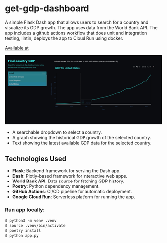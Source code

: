 # get-gdp-dashboard

A simple Flask Dash app that allows users to search for a country and visualize its GDP growth. The app uses data from the World Bank API. The app includes a github actions workflow that does unit and integration testing, lintin, deploys the app to Cloud Run using docker. 

[Available at](https://gdp-dash-812336563676.europe-north1.run.app/)

![alt text](image.png)

- A searchable dropdown to select a country.
- A graph showing the historical GDP growth of the selected country.
- Text showing the latest available GDP data for the selected country.

## Technologies Used

- **Flask**: Backend framework for serving the Dash app.
- **Dash**: Plotly-based framework for interactive web apps.
- **World Bank API**: Data source for fetching GDP history.
- **Poetry**: Python dependency management.
- **GitHub Actions**: CI/CD pipeline for automatic deployment.
- **Google Cloud Run**: Serverless platform for running the app.


### Run app locally:
```
$ python3 -m venv .venv
$ source .venv/bin/activate 
$ poetry install 
$ python app.py
```






